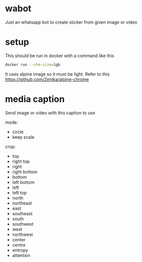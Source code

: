 # wabot
Just an whatsapp bot to create sticker from given image or video 

# setup
This should be run in docker with a command like this
```bash
docker run --shm-size=1gb
```
It uses alpine image so it must be light. Refer to this https://github.com/Zenika/alpine-chrome

# media caption
Send image or video with this caption to use

mode:
- circle
- keep scale
  
crop:
- top  
- right top  
- right  
- right bottom  
- bottom  
- left bottom  
- left  
- left top  
- north  
- northeast  
- east  
- southeast  
- south  
- southwest  
- west  
- northwest  
- center  
- centre  
- entropy  
- attention